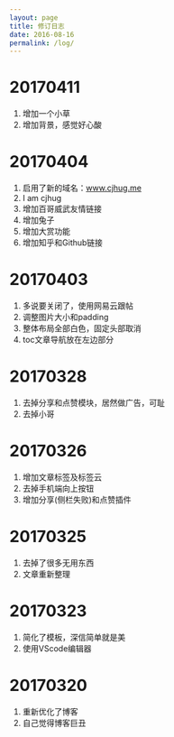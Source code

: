```yaml
---
layout: page
title: 修订日志
date: 2016-08-16
permalink: /log/
---
```


# 20170411
1. 增加一个小草
2. 增加背景，感觉好心酸

# 20170404
1. 启用了新的域名：www.cjhug.me
2. I am cjhug
3. 增加百哥威武友情链接
4. 增加兔子
5. 增加大赏功能
6. 增加知乎和Github链接

# 20170403
1. 多说要关闭了，使用网易云跟帖
2. 调整图片大小和padding
3. 整体布局全部白色，固定头部取消
4. toc文章导航放在左边部分

# 20170328
1. 去掉分享和点赞模块，居然做广告，可耻
2. 去掉小哥

# 20170326
1. 增加文章标签及标签云
2. 去掉手机端向上按钮
3. 增加分享(侧栏失败)和点赞插件

# 20170325
1. 去掉了很多无用东西
2. 文章重新整理

# 20170323
1. 简化了模板，深信简单就是美
2. 使用VScode编辑器

# 20170320
1. 重新优化了博客
2. 自己觉得博客巨丑
